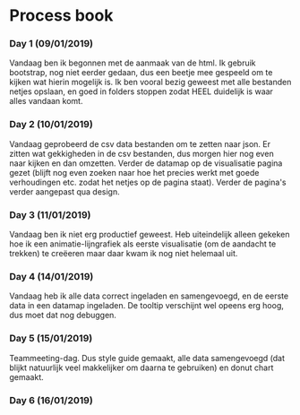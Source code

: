 # Process book

### Day 1 (09/01/2019)
Vandaag ben ik begonnen met de aanmaak van de html. Ik gebruik bootstrap, nog
niet eerder gedaan, dus een beetje mee gespeeld om te kijken wat hierin mogelijk
is. Ik ben vooral bezig geweest met alle bestanden netjes opslaan, en goed in
folders stoppen zodat HEEL duidelijk is waar alles vandaan komt.

### Day 2 (10/01/2019)
Vandaag geprobeerd de csv data bestanden om te zetten naar json. Er zitten wat
gekkigheden in de csv bestanden, dus morgen hier nog even naar kijken en dan
omzetten. Verder de datamap op de visualisatie pagina gezet (blijft nog even
zoeken naar hoe het precies werkt met goede verhoudingen etc. zodat het netjes
op de pagina staat). Verder de pagina's verder aangepast qua design.

### Day 3 (11/01/2019)
Vandaag ben ik niet erg productief geweest. Heb uiteindelijk alleen
gekeken hoe ik een animatie-lijngrafiek als eerste visualisatie (om de
aandacht te trekken) te creëeren maar daar kwam ik nog niet helemaal uit.

### Day 4 (14/01/2019)
Vandaag heb ik alle data correct ingeladen en samengevoegd, en de eerste
data in een datamap ingeladen. De tooltip verschijnt wel opeens erg hoog,
dus moet dat nog debuggen.

### Day 5 (15/01/2019)
Teammeeting-dag. Dus style guide gemaakt, alle data samengevoegd (dat blijkt
natuurlijk veel makkelijker om daarna te gebruiken) en donut chart gemaakt.

### Day 6 (16/01/2019)
